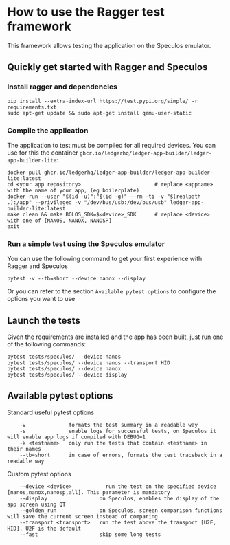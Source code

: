 # How to use the Ragger test framework

This framework allows testing the application on the Speculos emulator.


## Quickly get started with Ragger and Speculos

### Install ragger and dependencies

```
pip install --extra-index-url https://test.pypi.org/simple/ -r requirements.txt
sudo apt-get update && sudo apt-get install qemu-user-static
```

### Compile the application

The application to test must be compiled for all required devices.
You can use for this the container `ghcr.io/ledgerhq/ledger-app-builder/ledger-app-builder-lite`:
```
docker pull ghcr.io/ledgerhq/ledger-app-builder/ledger-app-builder-lite:latest
cd <your app repository>                        # replace <appname> with the name of your app, (eg boilerplate)
docker run --user "$(id -u)":"$(id -g)" --rm -ti -v "$(realpath .):/app" --privileged -v "/dev/bus/usb:/dev/bus/usb" ledger-app-builder-lite:latest
make clean && make BOLOS_SDK=$<device>_SDK      # replace <device> with one of [NANOS, NANOX, NANOSP]
exit
```

### Run a simple test using the Speculos emulator

You can use the following command to get your first experience with Ragger and Speculos
```
pytest -v --tb=short --device nanox --display
```
Or you can refer to the section `Available pytest options` to configure the options you want to use

## Launch the tests

Given the requirements are installed and the app has been built, just run one of the following commands:

```
pytest tests/speculos/ --device nanos
pytest tests/speculos/ --device nanos --transport HID
pytest tests/speculos/ --device nanox
pytest tests/speculos/ --device display
```



## Available pytest options

Standard useful pytest options
```
    -v              formats the test summary in a readable way
    -s              enable logs for successful tests, on Speculos it will enable app logs if compiled with DEBUG=1
    -k <testname>   only run the tests that contain <testname> in their names
    --tb=short      in case of errors, formats the test traceback in a readable way
```

Custom pytest options
```
    --device <device>           run the test on the specified device [nanos,nanox,nanosp,all]. This parameter is mandatory
    --display                 on Speculos, enables the display of the app screen using QT
    --golden_run              on Speculos, screen comparison functions will save the current screen instead of comparing
    --transport <transport>   run the test above the transport [U2F, HID]. U2F is the default
    --fast                    skip some long tests
```
